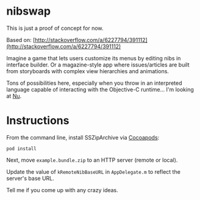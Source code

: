 nibswap
=======

This is just a proof of concept for now.

Based on: [http://stackoverflow.com/a/6227794/391112](http://stackoverflow.com/a/6227794/391112)

Imagine a game that lets users customize its menus by editing nibs in interface builder.
Or a magazine-style app where issues/articles are built from storyboards with complex view hierarchies and animations.

Tons of possibilities here, especially when you throw in an interpreted language 
capable of interacting with the Objective-C runtime... I'm looking at [Nu](http://programming.nu).

Instructions
===========

From the command line, install SSZipArchive via [Cocoapods](http://cocoapods.org/):
  
    pod install

Next, move `example.bundle.zip` to an HTTP server (remote or local). 

Update the value of `kRemoteNibBaseURL` in `AppDelegate.m` to reflect the server's base URL.

Tell me if you come up with any crazy ideas.